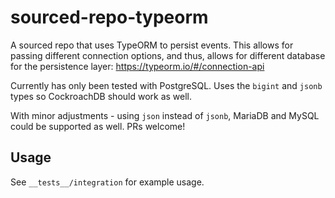 # sourced-repo-typeorm

A sourced repo that uses TypeORM to persist events. This allows for passing different connection options, and thus, allows for different database for the persistence layer:
https://typeorm.io/#/connection-api

Currently has only been tested with PostgreSQL. Uses the `bigint` and `jsonb` types so CockroachDB should work as well.

With minor adjustments - using `json` instead of `jsonb`, MariaDB and MySQL could be supported as well. PRs welcome!

## Usage

See `__tests__/integration` for example usage.